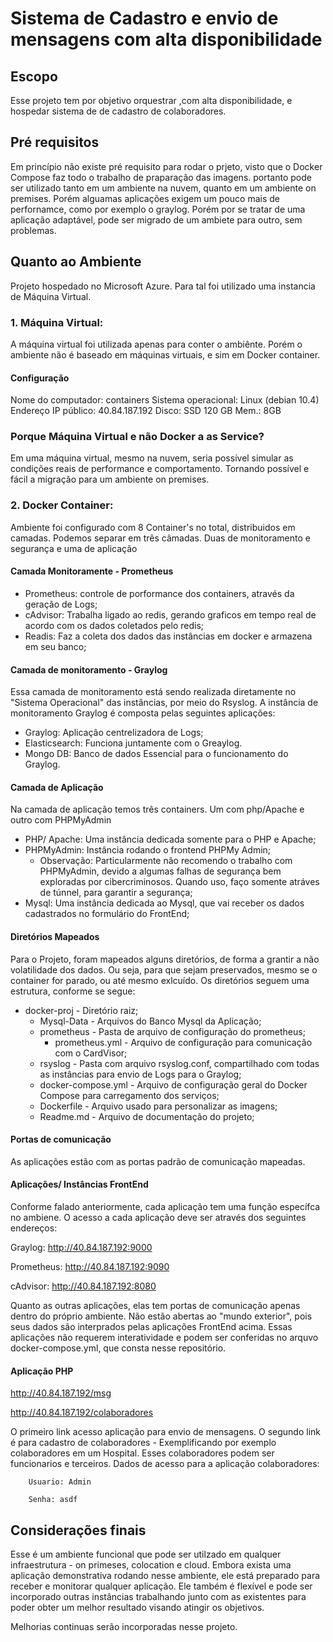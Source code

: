 # Sistema de Cadastro e envio de mensagens com alta disponibilidade

## Escopo

Esse projeto tem por objetivo orquestrar ,com alta disponibilidade, e hospedar sistema de de cadastro de colaboradores. 

## Pré requisitos

Em princípio não existe pré requisito para rodar o prjeto, visto que o Docker Compose faz todo o trabalho de praparação das imagens. portanto pode ser utilizado tanto em um ambiente na nuvem, quanto em um ambiente on premises. Porém alguamas aplicações exigem um pouco mais de perfornamce, como por exemplo o graylog. Porém por se tratar de uma aplicação adaptável, pode ser migrado de um ambiete para outro, sem problemas.

## Quanto ao Ambiente
Projeto hospedado no Microsoft Azure. Para tal foi utilizado uma instancia de Máquina Virtual.

###  1. Máquina Virtual: 

A máquina virtual foi utilizada apenas para conter o ambiênte. Porém o ambiente não é baseado em máquinas virtuais, e sim em Docker container.

#### Configuração

Nome do computador: containers
Sistema operacional: Linux (debian 10.4)
Endereço IP público: 40.84.187.192
Disco: SSD 120 GB
Mem.: 8GB

### Porque Máquina Virtual e não Docker a as Service?

Em uma máquina virtual, mesmo na nuvem, seria possível simular as condições reais de performance e comportamento. Tornando possível e fácil a migração para um ambiente on premises.



###  2. Docker Container:

Ambiente foi configurado com 8 Container's no total, distribuidos em camadas. Podemos separar em três câmadas. Duas de monitoramento e segurança e uma de aplicação

#### Camada Monitoramente - Prometheus

 - Prometheus: controle de porformance dos containers, através da geração de Logs;
 - cAdvisor: Trabalha ligado ao redis, gerando graficos em tempo real de acordo com os dados coletados pelo redis;
 - Readis: Faz a coleta dos dados das instâncias em docker e armazena em seu banco;

#### Camada de monitoramento - Graylog

Essa camada de monitoramento está sendo realizada diretamente no "Sistema Operacional" das instâncias, por meio do Rsyslog. A instância de monitoramento Graylog é composta pelas seguintes aplicações:
 - Graylog: Aplicação centrelizadora de Logs;
 - Elasticsearch: Funciona juntamente com o Greaylog. 
 - Mongo DB: Banco de dados Essencial para o funcionamento do Graylog.

#### Camada de Aplicação

Na camada de aplicação temos três containers. Um com php/Apache e outro com PHPMyAdmin
 - PHP/ Apache: Uma instância dedicada somente para o PHP e Apache;
 - PHPMyAdmin: Instância rodando o frontend PHPMy Admin;
    - Observação: Particularmente não recomendo o trabalho com PHPMyAdmin, devido a algumas falhas de segurança bem exploradas por       cibercriminosos. Quando uso, faço somente atráves de túnnel, para garantir a segurança;
 - Mysql: Uma instância dedicada ao Mysql, que vai receber os dados cadastrados no formulário do FrontEnd;

#### Diretórios Mapeados

Para o Projeto, foram mapeados alguns diretórios, de forma a grantir a não volatilidade dos dados. Ou seja, para que sejam preservados, mesmo se o container for parado, ou até mesmo exlcuído. Os diretórios seguem uma estrutura, conforme se segue:
- docker-proj - Diretório raiz;
    -  Mysql-Data - Arquivos do Banco Mysql da Aplicação;
    - prometheus - Pasta de arquivo de configuração do prometheus;
        - prometheus.yml - Arquivo de configuração para comunicação com o CardVisor;
    - rsyslog - Pasta com arquivo rsyslog.conf, compartilhado com todas as instâncias para envio de Logs para o Graylog;
    - docker-compose.yml - Arquivo de configuração geral do Docker Compose para carregamento dos serviços;
    - Dockerfile - Arquivo usado para personalizar as imagens;
    - Readme.md - Arquivo de documentação do projeto;

#### Portas de comunicação

As aplicações estão com as portas padrão de comunicação mapeadas. 

#### Aplicações/ Instâncias FrontEnd

Conforme falado anteriormente, cada aplicação tem uma função específca no ambiene. O acesso a cada aplicação deve ser através dos seguintes endereços:

Graylog: http://40.84.187.192:9000

Prometheus: http://40.84.187.192:9090

cAdvisor: http://40.84.187.192:8080

Quanto as outras aplicações, elas tem portas de comunicação apenas dentro do próprio ambiente. Não estão abertas ao "mundo exterior", pois seus dados são interprados pelas aplicações FrontEnd acima. Essas aplicações não requerem interatividade e  podem ser conferidas no arquvo docker-compose.yml, que consta nesse repositório. 

#### Aplicação PHP 

http://40.84.187.192/msg

http://40.84.187.192/colaboradores

O primeiro link acesso aplicação para envio de mensagens. 
O segundo link é para cadastro de colaboradores - Exemplificando por exemplo colaboradores em um Hospital. Esses colaboradores podem ser funcionarios e terceiros.
    Dados de acesso para a aplicação colaboradores:

        Usuario: Admin
       
        Senha: asdf


## Considerações finais

Esse é um ambiente funcional que pode ser utilzado em qualquer infraestrutura - on primeses, colocation e cloud. Embora exista uma aplicação demonstrativa rodando nesse ambiente, ele está preparado para receber e monitorar qualquer aplicação. Ele também é flexível e pode ser incorporado outras instâncias trabalhando junto com as existentes para poder obter um melhor resultado visando atingir os objetivos.

Melhorias continuas serão incorporadas nesse projeto.
     
